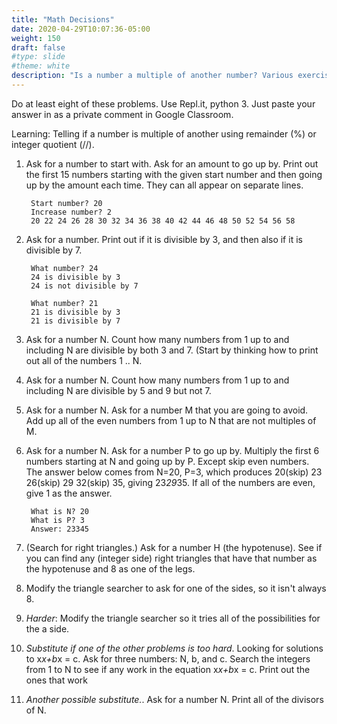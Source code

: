 ```yaml
---
title: "Math Decisions"
date: 2020-04-29T10:07:36-05:00
weight: 150
draft: false
#type: slide
#theme: white
description: "Is a number a multiple of another number? Various exercises on that theme."
---
```


Do at least eight of these problems. Use Repl.it, python 3. Just paste your answer in as a private comment in Google Classroom. 

Learning: Telling if a number is multiple of another using remainder (%) or integer quotient (//). 

1. Ask for a number to start with. Ask for an amount to go up by. Print out the first 15 numbers starting with the given start number and then going up by the amount each time. They can all appear on separate lines.

        Start number? 20
        Increase number? 2
        20 22 24 26 28 30 32 34 36 38 40 42 44 46 48 50 52 54 56 58

2. Ask for a number. Print out if it is divisible by 3, and then also if it is divisible by 7.

        What number? 24
        24 is divisible by 3
        24 is not divisible by 7

        What number? 21
        21 is divisible by 3
        21 is divisible by 7

3. Ask for a number N. Count how many numbers from 1 up to and including N are divisible by both 3 and 7. (Start by thinking how to print out all of the numbers 1 .. N.
4. Ask for a number N. Count how many numbers from 1 up to and including N are divisible by 5 and 9 but not 7.
5. Ask for a number N. Ask for a number M that you are going to avoid. Add up all of the even numbers from 1 up to N that are not multiples of M.
6. Ask for a number N. Ask for a number P to go up by. Multiply the
   first 6 numbers starting at N and going up by P. Except skip even
   numbers. The answer below comes from N=20, P=3, which produces
   20(skip) 23 26(skip) 29 32(skip) 35, giving 23*29*35. If all of the
   numbers are even, give 1 as the answer.

        What is N? 20
        What is P? 3
        Answer: 23345 

7. (Search for right triangles.) Ask for a number H (the hypotenuse). See if you can find any (integer side) right triangles that have that number as the hypotenuse and 8 as one of the legs.
8. Modify the triangle searcher to ask for one of the sides, so it isn't always 8.
9. *Harder*: Modify the triangle searcher so it tries all of the possibilities for the a side.
10. *Substitute if one of the other problems is too hard*. Looking for solutions to x*x+b*x = c. Ask for three numbers: N, b, and c. Search the integers from 1 to N to see if any work in the equation x*x+b*x = c. 
Print out the ones that work
11. *Another possible substitute.*. Ask for a number N. Print all of the divisors of N.
